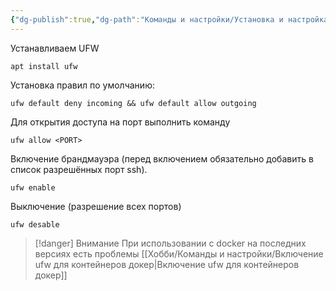```yaml
---
{"dg-publish":true,"dg-path":"Команды и настройки/Установка и настройка брандмауэра UFW.md","permalink":"/komandy-i-nastrojki/ustanovka-i-nastrojka-brandmauera-ufw/","updated":"2024-10-06T02:51:10+03:00"}
---
```


Устанавливаем UFW
```shell
apt install ufw
```

Установка правил по умолчанию:
```shell
ufw default deny incoming && ufw default allow outgoing
```

Для открытия доступа на порт выполнить команду
```shell
ufw allow <PORT>
```

Включение брандмауэра (перед включением обязательно добавить в список разрешённых порт ssh).
```shell
ufw enable
```

Выключение (разрешение всех портов)
```shell
ufw desable
```


> [!danger] Внимание
> При использовании с docker на последних версиях есть проблемы [[Хобби/Команды и настройки/Включение ufw для контейнеров докер\|Включение ufw для контейнеров докер]]